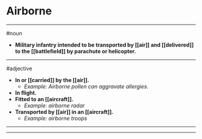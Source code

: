# Airborne
---
#noun
- **Military infantry intended to be transported by [[air]] and [[delivered]] to the [[battlefield]] by parachute or helicopter.**
---
#adjective
- **In or [[carried]] by the [[air]].**
	- _Example: Airborne pollen can aggravate allergies._
- **In flight.**
- **Fitted to an [[aircraft]].**
	- _Example: airborne radar_
- **Transported by [[air]] in an [[aircraft]].**
	- _Example: airborne troops_
---
---
